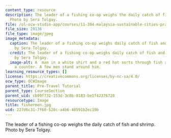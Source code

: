 ```yaml
---
content_type: resource
description: The leader of a fishing co-op weighs the daily catch of fish and shrimp.
  Photo by Sera Tolgay.
file: /ol-ocw-studio-app/courses/11-384-malaysia-sustainable-cities-practicum-spring-2018/227d6c317f60528ca4b648591b2ec19b_fishermen.jpg
file_size: 29136
file_type: image/jpeg
image_metadata:
  caption: The leader of a fishing co-op weighs daily catch of fish and shrimp. Photo
    by Sera Tolgay.
  credit: The leader of a fishing co-op weighs daily catch of fish and shrimp. Photo
    by Sera Tolgay.
  image-alt: A  man in a white shirt and a red hat sorts through fish and shrimp on
    a counter. A few men stand around him.
learning_resource_types: []
license: https://creativecommons.org/licenses/by-nc-sa/4.0/
ocw_type: OCWImage
parent_title: Pre-Travel Tutorial
parent_type: CourseSection
parent_uid: cb99f732-153d-3c8b-0183-be1f42376728
resourcetype: Image
title: fishermen.jpg
uid: 227d6c31-7f60-528c-a4b6-48591b2ec19b
---
```

The leader of a fishing co-op weighs the daily catch of fish and shrimp. Photo by Sera Tolgay.